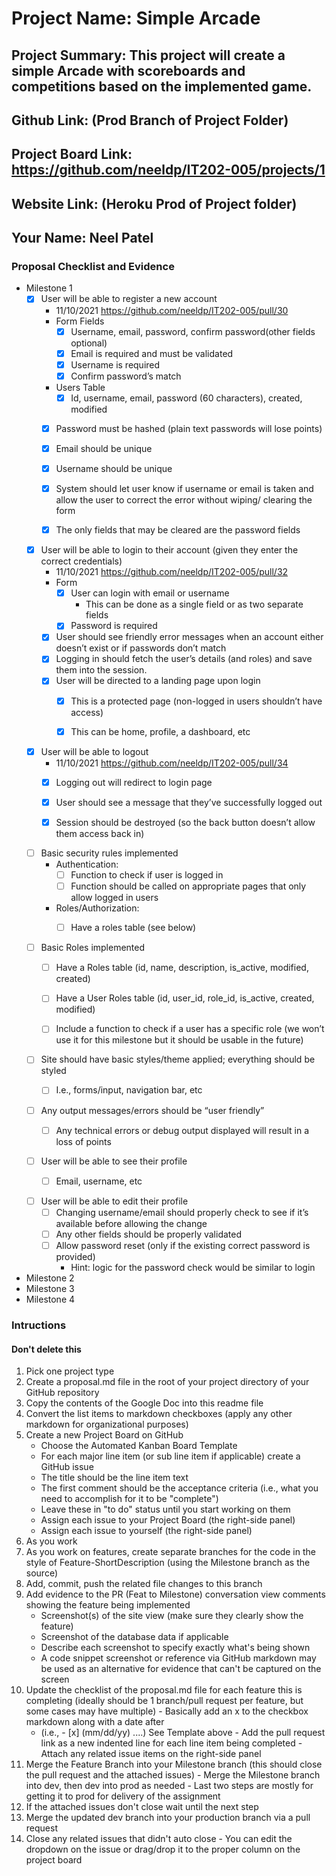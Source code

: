 # Project Name: Simple Arcade
## Project Summary: This project will create a simple Arcade with scoreboards and competitions based on the implemented game.
## Github Link: (Prod Branch of Project Folder)
## Project Board Link: https://github.com/neeldp/IT202-005/projects/1
## Website Link: (Heroku Prod of Project folder)
## Your Name: Neel Patel

<!--
### Line item / Feature template (use this for each bullet point)
#### Don't delete this

- [ ] \(mm/dd/yyyy of completion) Feature Title (from the proposal bullet point, if it's a sub-point indent it properly)
  -  List of Evidence of Feature Completion
    - Status: Pending (Completed, Partially working, Incomplete, Pending)
    - Direct Link: (Direct link to the file or files in heroku prod for quick testing (even if it's a protected page))
    - Pull Requests
      - PR link #1 (repeat as necessary)
    - Screenshots
      - Screenshot #1 (paste the image so it uploads to github) (repeat as necessary)
        - Screenshot #1 description explaining what you're trying to show
### End Line item / Feature Template
--> 
### Proposal Checklist and Evidence

- Milestone 1
    - [x] User will be able to register a new account
        - 11/10/2021 https://github.com/neeldp/IT202-005/pull/30        
        - Form Fields
            - [x] Username, email, password, confirm password(other fields optional)
            - [x] Email is required and must be validated
            - [x] Username is required
            - [x] Confirm password’s match
        - Users Table
            - [x] Id, username, email, password (60 characters), created, modified
        - [x] Password must be hashed (plain text passwords will lose points)
        - [x] Email should be unique
        - [x] Username should be unique
        - [x] System should let user know if username or email is taken and allow the user to correct the error without wiping/   clearing the form
        - [x] The only fields that may be cleared are the password fields



    - [x] User will be able to login to their account (given they enter the correct credentials)
        - 11/10/2021 https://github.com/neeldp/IT202-005/pull/32        
        - Form
            - [x] User can login with email or username
                - This can be done as a single field or as two separate fields
            - [x] Password is required
        - [x] User should see friendly error messages when an account either doesn’t exist or if passwords don’t match
        - [x] Logging in should fetch the user’s details (and roles) and save them into the session.
        - [x] User will be directed to a landing page upon login
            - [x]  This is a protected page (non-logged in users shouldn’t have access)
            - [x] This can be home, profile, a dashboard, etc

    
    - [x] User will be able to logout
        - 11/10/2021 https://github.com/neeldp/IT202-005/pull/34        
        - [x] Logging out will redirect to login page
        - [x] User should see a message that they’ve successfully logged out
        - [x] Session should be destroyed (so the back button doesn’t allow them access back in)
    

    - [ ] Basic security rules implemented
        - Authentication:
            - [ ] Function to check if user is logged in
            - [ ] Function should be called on appropriate pages that only allow logged in users
        - Roles/Authorization:
            - [ ] Have a roles table (see below)

    
    - [ ] Basic Roles implemented
        - [ ] Have a Roles table	(id, name, description, is_active, modified, created)
        - [ ] Have a User Roles table (id, user_id, role_id, is_active, created, modified)
        - [ ] Include a function to check if a user has a specific role (we won’t use it for this milestone but it should be usable in the future)

    
    - [ ] Site should have basic styles/theme applied; everything should be styled
        - [ ] I.e., forms/input, navigation bar, etc


    - [ ] Any output messages/errors should be “user friendly”
        - [ ] Any technical errors or debug output displayed will result in a loss of points


    - [ ] User will be able to see their profile
        - [ ] Email, username, etc


    - [ ] User will be able to edit their profile
        - [ ] Changing username/email should properly check to see if it’s available before allowing the change
        - [ ] Any other fields should be properly validated
        - [ ] Allow password reset (only if the existing correct password is provided)
            - Hint: logic for the password check would be similar to login





- Milestone 2
- Milestone 3
- Milestone 4
### Intructions
#### Don't delete this
1. Pick one project type
2. Create a proposal.md file in the root of your project directory of your GitHub repository
3. Copy the contents of the Google Doc into this readme file
4. Convert the list items to markdown checkboxes (apply any other markdown for organizational purposes)
5. Create a new Project Board on GitHub
   - Choose the Automated Kanban Board Template
   - For each major line item (or sub line item if applicable) create a GitHub issue
   - The title should be the line item text
   - The first comment should be the acceptance criteria (i.e., what you need to accomplish for it to be "complete")
   - Leave these in "to do" status until you start working on them
   - Assign each issue to your Project Board (the right-side panel)
   - Assign each issue to yourself (the right-side panel)
6. As you work
  1. As you work on features, create separate branches for the code in the style of Feature-ShortDescription (using the Milestone branch as the source)
  2. Add, commit, push the related file changes to this branch
  3. Add evidence to the PR (Feat to Milestone) conversation view comments showing the feature being implemented
     - Screenshot(s) of the site view (make sure they clearly show the feature)
     - Screenshot of the database data if applicable
     - Describe each screenshot to specify exactly what's being shown
     - A code snippet screenshot or reference via GitHub markdown may be used as an alternative for evidence that can't be captured on the screen
  4. Update the checklist of the proposal.md file for each feature this is completing (ideally should be 1 branch/pull request per feature, but some cases may have multiple)
    - Basically add an x to the checkbox markdown along with a date after
      - (i.e.,   - [x] (mm/dd/yy) ....) See Template above
    - Add the pull request link as a new indented line for each line item being completed
    - Attach any related issue items on the right-side panel
  5. Merge the Feature Branch into your Milestone branch (this should close the pull request and the attached issues)
    - Merge the Milestone branch into dev, then dev into prod as needed
    - Last two steps are mostly for getting it to prod for delivery of the assignment 
  7. If the attached issues don't close wait until the next step
  8. Merge the updated dev branch into your production branch via a pull request
  9. Close any related issues that didn't auto close
    - You can edit the dropdown on the issue or drag/drop it to the proper column on the project board
